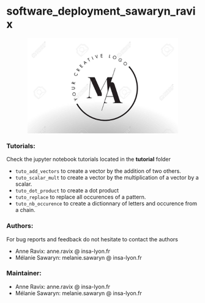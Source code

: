 # software_deployment_sawaryn_ravix

<div style="display: flex; justify-content: center;">
 <img src="logo.jpg" height="250">
</div>


### Tutorials:

Check the jupyter notebook tutorials located in the __tutorial__ folder
+ `tuto_add_vectors` to create a vector by the addition of two others. 
+ `tuto_scalar_mult` to create a vector by the multiplication of a vector by a scalar. 
+ `tuto_dot_product` to create a dot product
+ `tuto_replace` to replace all occurences of a pattern.
+ `tuto_nb_occurence` to create a dictionnary of letters and occurence from a chain.

### Authors:

For bug reports and feedback do not hesitate to contact the authors

+ Anne Ravix: anne.ravix @ insa-lyon.fr
+ Mélanie Sawaryn: melanie.sawaryn @ insa-lyon.fr

### Maintainer:

+ Anne Ravix: anne.ravix @ insa-lyon.fr
+ Mélanie Sawaryn: melanie.sawaryn @ insa-lyon.fr
